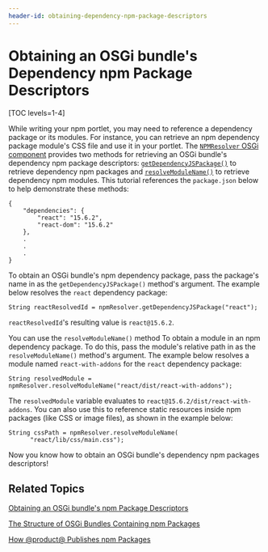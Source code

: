 ```yaml
---
header-id: obtaining-dependency-npm-package-descriptors
---
```


# Obtaining an OSGi bundle's Dependency npm Package Descriptors

[TOC levels=1-4]

While writing your npm portlet, you may need to reference a dependency package 
or its modules. For instance, you can retrieve an npm dependency package 
module's CSS file and use it in your portlet. The 
[`NPMResolver` OSGi component](@app-ref@/foundation/latest/javadocs/com/liferay/frontend/js/loader/modules/extender/npm/NPMResolver.html) 
provides two methods for retrieving an OSGi bundle's dependency npm package 
descriptors:
[`getDependencyJSPackage()`](@app-ref@/foundation/latest/javadocs/com/liferay/frontend/js/loader/modules/extender/npm/NPMResolver.html#getDependencyJSPackage) 
to retrieve dependency npm packages and 
[`resolveModuleName()`](@app-ref@/foundation/latest/javadocs/com/liferay/frontend/js/loader/modules/extender/npm/NPMResolver.html#resolveModuleName) 
to retrieve dependency npm modules. This tutorial references the `package.json` 
below to help demonstrate these methods:

    {
    	"dependencies": {
    		"react": "15.6.2",
    		"react-dom": "15.6.2"
    	},
    	.
    	.
    	.
    }
 
To obtain an OSGi bundle's npm dependency package, pass the package's
name in as the `getDependencyJSPackage()` method's argument. The example below 
resolves the `react` dependency package:

    String reactResolvedId = npmResolver.getDependencyJSPackage("react");
 
`reactResolvedId`'s resulting value is `react@15.6.2`.

You can use the `resolveModuleName()` method To obtain a module in an npm 
dependency package. To do this, pass the module's relative path in as the 
`resolveModuleName()` method's argument. The example below resolves a module 
named `react-with-addons` for the `react` dependency package:

    String resolvedModule = 
    npmResolver.resolveModuleName("react/dist/react-with-addons");

The `resolvedModule` variable evaluates to `react@15.6.2/dist/react-with-addons`. 
You can also use this to reference static resources inside npm packages (like 
CSS or image files), as shown in the example below:

    String cssPath = npmResolver.resolveModuleName(
          "react/lib/css/main.css"); 

Now you know how to obtain an OSGi bundle's dependency npm packages descriptors!

## Related Topics

[Obtaining an OSGi bundle's npm Package Descriptors](/docs/7-0/tutorials/-/knowledge_base/t/obtaining-dependency-npm-package-descriptors)

[The Structure of OSGi Bundles Containing npm Packages](/docs/7-0/tutorials/-/knowledge_base/t/the-structure-of-osgi-bundles-containing-npm-packages)

[How @product@ Publishes npm Packages](/docs/7-0/tutorials/-/knowledge_base/t/how-liferay-portal-publishes-npm-packages)
